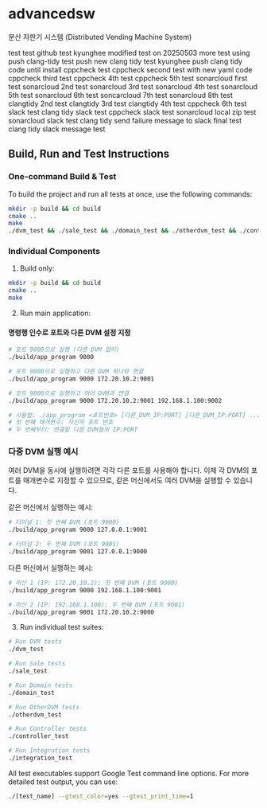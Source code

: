 # advancedsw

분산 자판기 시스템 (Distributed Vending Machine System)

test test github test kyunghee modified
test on 20250503
more test using push
clang-tidy test push
new clang tidy test kyunghee push
clang tidy code until install
cppcheck test
cppcheck second test with new yaml code
cppcheck third test 
cppcheck 4th test
cppcheck 5th test
sonarcloud first test
sonarcloud 2nd test
sonarcloud 3rd test
sonarcloud 4th test
sonarcloud 5th test
sonarcloud 6th test
soncarcloud 7th test
sonarcloud 8th test
clangtidy 2nd test
clangtidy 3rd test
clangtidy 4th test
cppcheck 6th test
slack test
clang tidy slack test
cppcheck slack test
sonarcloud local zip test
sonarcloud slack test
clang tidy send failure message to slack
final test
clang tidy slack message test

## Build, Run and Test Instructions

### One-command Build & Test
To build the project and run all tests at once, use the following commands:

```bash
mkdir -p build && cd build
cmake ..
make
./dvm_test && ./sale_test && ./domain_test && ./otherdvm_test && ./controller_test && ./integration_test
```

### Individual Components

1. Build only:
```bash
mkdir -p build && cd build
cmake ..
make
```

2. Run main application:

#### 명령행 인수로 포트와 다른 DVM 설정 지정
```bash
# 포트 9000으로 실행 (다른 DVM 없이)
./build/app_program 9000

# 포트 9000으로 실행하고 다른 DVM 하나와 연결
./build/app_program 9000 172.20.10.2:9001

# 포트 9000으로 실행하고 여러 DVM과 연결
./build/app_program 9000 172.20.10.2:9001 192.168.1.100:9002

# 사용법: ./app_program <포트번호> [다른_DVM_IP:PORT] [다른_DVM_IP:PORT] ...
# 첫 번째 매개변수: 자신의 포트 번호
# 두 번째부터: 연결할 다른 DVM들의 IP:PORT
```

### 다중 DVM 실행 예시

여러 DVM을 동시에 실행하려면 각각 다른 포트를 사용해야 합니다.
이제 각 DVM의 포트를 매개변수로 지정할 수 있으므로, 같은 머신에서도 여러 DVM을 실행할 수 있습니다.

같은 머신에서 실행하는 예시:
```bash
# 터미널 1: 첫 번째 DVM (포트 9000)
./build/app_program 9000 127.0.0.1:9001

# 터미널 2: 두 번째 DVM (포트 9001) 
./build/app_program 9001 127.0.0.1:9000
```

다른 머신에서 실행하는 예시:
```bash
# 머신 1 (IP: 172.20.10.2): 첫 번째 DVM (포트 9000)
./build/app_program 9000 192.168.1.100:9001

# 머신 2 (IP: 192.168.1.100): 두 번째 DVM (포트 9001)
./build/app_program 9001 172.20.10.2:9000
```

3. Run individual test suites:
```bash
# Run DVM tests
./dvm_test

# Run Sale tests
./sale_test

# Run Domain tests
./domain_test

# Run OtherDVM tests
./otherdvm_test

# Run Controller tests
./controller_test

# Run Integration tests
./integration_test
```

All test executables support Google Test command line options. For more detailed test output, you can use:
```bash
./[test_name] --gtest_color=yes --gtest_print_time=1
```